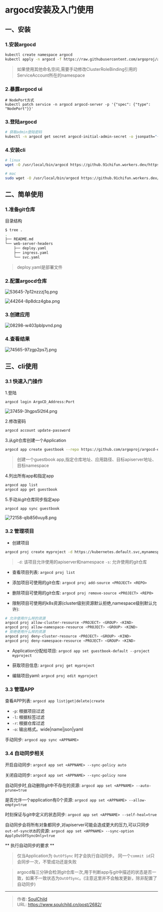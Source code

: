 # argocd安装及入门使用

<!--more-->
## 一、安装
### 1.安装argocd
```bash
kubectl create namespace argocd
kubectl apply -n argocd -f https://raw.githubusercontent.com/argoproj/argo-cd/stable/manifests/install.yaml
```
> 如果使用其他命名空间,需要手动修改ClusterRoleBinding引用的ServiceAccount所在的namespace

### 2.暴露argocd ui
```
# NodePort方式
kubectl patch service -n argocd argocd-server -p '{"spec": {"type": "NodePort"}}'

```

### 3.登陆argocd
```bash
# 获取admin登陆密码
kubectl -n argocd get secret argocd-initial-admin-secret -o jsonpath="{.data.password}" | base64 -d
```

### 4.安装cli
```bash
# linux
wget -O /usr/local/bin/argocd https://github.91chifun.workers.dev/https://github.com//argoproj/argo-cd/releases/download/v2.1.2/argocd-linux-amd64 && chmod +x /usr/local/bin/argocd 

# mac
sudo wget -O /usr/local/bin/argocd https://github.91chifun.workers.dev/https://github.com//argoproj/argo-cd/releases/download/v2.1.2/argocd-darwin-amd64 && sudo chmod +x /usr/local/bin/argocd 
```

## 二、简单使用
### 1.准备git仓库

目录结构
```bash
$ tree .
.
├── README.md
└── web-server-headers
    ├── deploy.yaml
    ├── ingress.yaml
    └── svc.yaml

```
> deploy.yaml是部署文件

### 2.配置argocd仓库
![53645-7p12nzzzj1q.png](images/2626979973.png)

![44264-8p8dcz4gba.png](images/1447757259.png)

### 3.创建应用
![08298-w403pblpvnd.png](images/3750386508.png)

### 4.查看结果
![74565-97zgp2ps7j.png](images/1163064635.png)

## 三、cli使用
### 3.1 快速入门操作
1.登陆
```bash
argocd login ArgoCD_Address:Port
```
![37459-3hgps5l2tl4.png](images/1263065726.png)

2.修改密码
```bash
argocd account update-password
```

3.从git仓库创建一个Application
```bash
argocd app create guestbook --repo https://github.com/argoproj/argocd-example-apps.git --path guestbook --dest-server https://kubernetes.default.svc --dest-namespace default
```
> 创建一个guestbook app,指定仓库地址、应用路径、目标apiserver地址、目标namespace

4.列出所有app和指定app
```bash
argocd app list
argocd app get guestbook
```

5.手动从git仓库同步指定app
```bash
argocd app sync guestbook
```
![72158-qlb856vuy8.png](images/95528995.png)


### 3.2 管理项目
- 创建项目
```bash
argocd proj create myproject -d https://kubernetes.default.svc,mynamespace -s https://github.com/argoproj/argocd-example-apps.git
```
> `-d`: 该项目允许使用的apiserver和namespace
> `-s`: 允许使用的git仓库

- 查看项目列表: `argocd proj list`

- 添加项目可使用的git仓库: `argocd proj add-source <PROJECT> <REPO>`

- 删除项目可使用的git仓库: `argocd proj remove-source <PROJECT> <REPO>`

- 限制项目可使用的k8s资源(cluster级别资源默认拒绝,namespace级别默认允许):
```bash
# 允许使用什么样的资源
argocd proj allow-cluster-resource <PROJECT> <GROUP> <KIND>
argocd proj allow-namespace-resource <PROJECT> <GROUP> <KIND>
# 拒绝使用什么样的资源
argocd proj deny-cluster-resource <PROJECT> <GROUP> <KIND>
argocd proj deny-namespace-resource <PROJECT> <GROUP> <KIND>
```

- Application分配给项目: `argocd app set guestbook-default --project myproject`

- 获取项目信息: `argocd proj get myproject`

- 编辑项目yaml: `argocd proj edit myproject`

### 3.3 管理APP
查看APP列表: `argocd app list|get|delete|create`
  - `-p`: 根据项目过滤
  - `-l`: 根据标签过滤
  - `-r`: 根据仓库过滤
  - `-o`: 输出格式。wide|name|json|yaml

手动同步: `argocd app sync <APPNAME>`

### 3.4 自动同步相关

开启自动同步: `argocd app set <APPNAME> --sync-policy auto`

关闭自动同步: `argocd app set <APPNAME> --sync-policy none`

自动同步时,自动删除git中不存在的资源: `argocd app set <APPNAME> --auto-prune=true`

是否允许一个application有0个资源: `argocd app set <APPNAME> --allow-empty=true`

时刻保证与git中定义的状态同步: `argocd app set <APPNAME> --self-heal=true`

自动同步会将所有对象都同步,对apiserver可能会造成更大的压力,可以只同步`out-of-sync状态`的资源: `argocd app set <APPNAME> --sync-option ApplyOutOfSyncOnly=true`

** 执行自动同步的要求 **
> 仅当Application为 `OutOfSync` 时才会执行自动同步。
> 同一个`commit id`只会同步一次，不管成功还是失败

> argocd每三分钟会检测git仓库一次,用于判断app与git中描述的状态是否一致，如果不一致状态为`OutOfSync`。(注意这里并不会触发更新，除非配置了自动同步)




---

> 作者: [SoulChild](https://www.soulchild.cn)  
> URL: https://www.soulchild.cn/post/2682/  

